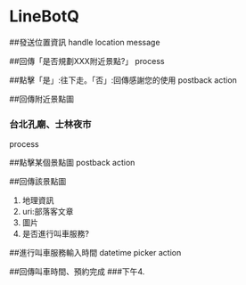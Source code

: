 # LineBotQ
##發送位置資訊
handle location message

##回傳「是否規劃XXX附近景點?」
process

##點擊「是」:往下走。「否」:回傳感謝您的使用
postback action

##回傳附近景點圖
### 台北孔廟、士林夜市
process

##點擊某個景點圖
postback action

##回傳該景點圖
1. 地理資訊
2. uri:部落客文章
3. 圖片
4. 是否進行叫車服務?

##進行叫車服務輸入時間
datetime picker action

##回傳叫車時間、預約完成
###下午4.
